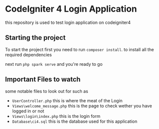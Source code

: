 # CodeIgniter 4 Login Application

this repository is used to test login application on codeigniter4

## Starting the project

To start the project first you need to run `composer install`. to install all the required dependencies

next run `php spark serve` and you're ready to go

## Important Files to watch

some notable files to look out for such as

- `UserController.php` this is where the meat of the Login
- `Views\welcome_message.php` this is the page to check wether you have logged in or not
- `Views\login\index.php` this is the login form
- `Database\ci4.sql` this is the database used for this application
